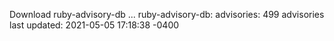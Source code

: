 Download ruby-advisory-db ...
ruby-advisory-db:
  advisories:	499 advisories
  last updated:	2021-05-05 17:18:38 -0400
